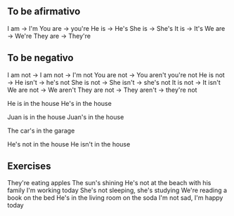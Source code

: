 ## To be afirmativo
I am -> I'm
You are -> you're
He is -> He's
She is -> She's
It is -> It's
We are -> We're
They are -> They're

## To be negativo
I am not -> I am not -> I'm not
You are not -> You aren't you're not
He is not -> He isn't -> he's not
She is not -> She isn't -> she's not
It is not -> It isn't
We are not -> We aren't
They are not -> They aren't -> they're not

He is in the house
He's in the house

Juan is in the house
Juan's in the house

The car's in the garage

He's not in the house
He isn't in the house

## Exercises

They're eating  apples
The sun's shining
He's not at the beach with his family
I'm working today
She's not sleeping, she's studying
We're reading a book on the bed
He's in the living room on the soda
I'm not sad, I'm happy today
